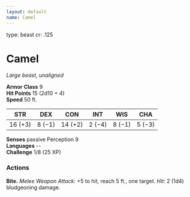```yaml
---
layout: default
name: Camel
---
```

type: beast
cr: .125

# Camel 
_Large beast, unaligned_

**Armor Class** 9    
**Hit Points** 15 (2d10 + 4)    
**Speed** 50 ft. 

| STR     | DEX     | CON     | INT     | WIS     | CHA     |
|---------|---------|---------|---------|---------|---------|
| 16 (+3) | 8 (−1)  | 14 (+2) | 2 (−4)  | 8 (−1)  | 5 (−3)  |    

**Senses** passive Perception 9    
**Languages** --    
**Challenge** 1/8 (25 XP) 

### Actions    
**Bite.** _Melee Weapon Attack:_ +5 to hit, reach 5 ft., one target. _Hit:_ 2 (1d4) bludgeoning damage. 